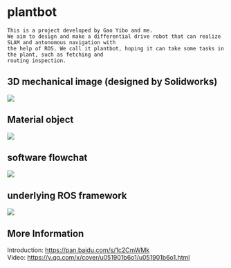 # plantbot
    This is a project developed by Gao Yibo and me.
    We aim to design and make a differential drive robot that can realize SLAM and antonomous navigation with 
    the help of ROS. We call it plantbot, hoping it can take some tasks in the plant, such as fetching and  
    routing inspection. 
## 3D mechanical image (designed by Solidworks)
   ![](https://github.com/marooncn/plantbot/blob/master/image/3D图.jpg)
## Material object
   ![](https://github.com/marooncn/plantbot/blob/master/image/material_object.png)
## software flowchat
   ![](https://github.com/marooncn/plantbot/blob/master/image/Plantbot.png)
## underlying ROS framework
   ![](https://github.com/marooncn/plantbot/blob/master/image/underlying_ros.png)
## More Information 
   Introduction: https://pan.baidu.com/s/1c2CmWMk <br>
   Video: https://v.qq.com/x/cover/u051901b6o1/u051901b6o1.html <br>
